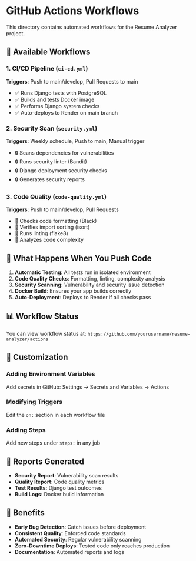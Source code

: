# GitHub Actions Workflows

This directory contains automated workflows for the Resume Analyzer project.

## 🔄 Available Workflows

### 1. **CI/CD Pipeline** (`ci-cd.yml`)
**Triggers**: Push to main/develop, Pull Requests to main
- ✅ Runs Django tests with PostgreSQL
- ✅ Builds and tests Docker image  
- ✅ Performs Django system checks
- ✅ Auto-deploys to Render on main branch

### 2. **Security Scan** (`security.yml`)
**Triggers**: Weekly schedule, Push to main, Manual trigger
- 🔒 Scans dependencies for vulnerabilities
- 🔒 Runs security linter (Bandit)
- 🔒 Django deployment security checks
- 🔒 Generates security reports

### 3. **Code Quality** (`code-quality.yml`)
**Triggers**: Push to main/develop, Pull Requests
- 📝 Checks code formatting (Black)
- 📝 Verifies import sorting (isort)
- 📝 Runs linting (flake8)
- 📝 Analyzes code complexity

## 🚀 What Happens When You Push Code

1. **Automatic Testing**: All tests run in isolated environment
2. **Code Quality Checks**: Formatting, linting, complexity analysis
3. **Security Scanning**: Vulnerability and security issue detection
4. **Docker Build**: Ensures your app builds correctly
5. **Auto-Deployment**: Deploys to Render if all checks pass

## 📊 Workflow Status

You can view workflow status at:
`https://github.com/yourusername/resume-analyzer/actions`

## 🔧 Customization

### Adding Environment Variables
Add secrets in GitHub: Settings → Secrets and Variables → Actions

### Modifying Triggers
Edit the `on:` section in each workflow file

### Adding Steps
Add new steps under `steps:` in any job

## 📝 Reports Generated

- **Security Report**: Vulnerability scan results
- **Quality Report**: Code quality metrics
- **Test Results**: Django test outcomes
- **Build Logs**: Docker build information

## 🎯 Benefits

- **Early Bug Detection**: Catch issues before deployment
- **Consistent Quality**: Enforced code standards
- **Automated Security**: Regular vulnerability scanning
- **Zero-Downtime Deploys**: Tested code only reaches production
- **Documentation**: Automated reports and logs
